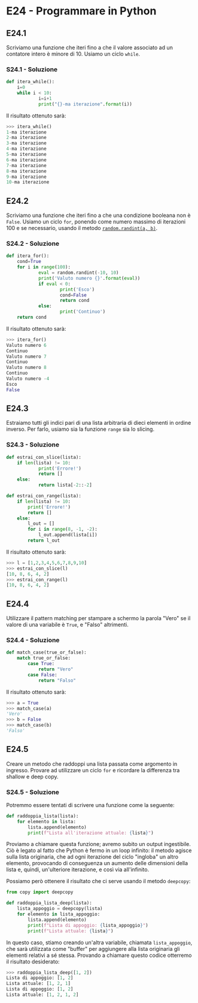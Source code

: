 # E24 - Programmare in Python

## E24.1

Scriviamo una funzione che iteri fino a che il valore associato ad un contatore intero è minore di 10. Usiamo un ciclo `while`.

### S24.1 - Soluzione

```py
def itera_while():
    i=0
    while i < 10:
            i=i+1
            print("{}-ma iterazione".format(i))
```

Il risultato ottenuto sarà:

```py
>>> itera_while()
1-ma iterazione
2-ma iterazione
3-ma iterazione
4-ma iterazione
5-ma iterazione
6-ma iterazione
7-ma iterazione
8-ma iterazione
9-ma iterazione
10-ma iterazione
```

## E24.2

Scriviamo una funzione che iteri fino a che una condizione booleana non è `False`. Usiamo un ciclo `for`, ponendo come numero massimo di iterazioni 100 e se necessario, usando il metodo [`random.randint(a, b)`](https://docs.python.org/3/library/random.html#random.randint).

### S24.2 - Soluzione

```py
def itera_for():
    cond=True
    for i in range(100):
            eval = random.randint(-10, 10)
            print('Valuto numero {}'.format(eval))
            if eval < 0:
                    print('Esco')
                    cond=False
                    return cond
            else:
                    print('Continuo')
    return cond
```

Il risultato ottenuto sarà:

```py
>>> itera_for()
Valuto numero 6
Continuo
Valuto numero 7
Continuo
Valuto numero 8
Continuo
Valuto numero -4
Esco
False
```

## E24.3

Estraiamo tutti gli indici pari di una lista arbitraria di dieci elementi in ordine inverso. Per farlo, usiamo sia la funzione `range` sia lo slicing.

### S24.3 - Soluzione

```py
def estrai_con_slice(lista):
    if len(lista) != 10:
            print('Errore!')
            return []
    else:
            return lista[-2::-2]

def estrai_con_range(lista):
    if len(lista) != 10:
        print('Errore!')
        return []
    else:
        l_out = []
        for i in range(8, -1, -2):
            l_out.append(lista[i])
        return l_out
```

Il risultato ottenuto sarà:

```py
>>> l = [1,2,3,4,5,6,7,8,9,10]
>>> estrai_con_slice(l)
[10, 8, 6, 4, 2]
>>> estrai_con_range(l)
[10, 8, 6, 4, 2]
```

## E24.4

Utilizzare il pattern matching per stampare a schermo la parola "Vero" se il valore di una variabile è `True`, e "Falso" altrimenti.

### S24.4 - Soluzione

```py
def match_case(true_or_false):
    match true_or_false:
        case True:
            return "Vero"
        case False:
            return "Falso"
```

Il risultato ottenuto sarà:

```py
>>> a = True
>>> match_case(a)
'Vero'
>>> b = False
>>> match_case(b)
'Falso'
```

## E24.5

Creare un metodo che raddoppi una lista passata come argomento in ingresso. Provare ad utilizzare un ciclo `for` e ricordare la differenza tra shallow e deep copy.

### S24.5 - Soluzione

Potremmo essere tentati di scrivere una funzione come la seguente:

```py
def raddoppia_lista(lista):
    for elemento in lista:
        lista.append(elemento)
        print(f"Lista all'iterazione attuale: {lista}")
```

Proviamo a chiamare questa funzione; avremo subito un output ingestibile. Ciò è legato al fatto che Python è fermo in un loop infinito: il metodo agisce sulla lista originaria, che ad ogni iterazione del ciclo "ingloba" un altro elemento, provocando di conseguenza un aumento delle dimensioni della lista e, quindi, un'ulteriore iterazione, e così via all'infinito.

Possiamo però ottenere il risultato che ci serve usando il metodo `deepcopy`:

```py
from copy import deepcopy

def raddoppia_lista_deep(lista):
    lista_appoggio = deepcopy(lista)
    for elemento in lista_appoggio:
        lista.append(elemento)
        print(f"Lista di appoggio: {lista_appoggio}")
        print(f"Lista attuale: {lista}")
```

In questo caso, stiamo creando un'altra variabile, chiamata `lista_appoggio`, che sarà utilizzata come "buffer" per aggiungere alla lista originaria gli elementi relativi a sé stessa. Provando a chiamare questo codice otterremo il risultato desiderato:

```py
>>> raddoppia_lista_deep([1, 2])
Lista di appoggio: [1, 2]
Lista attuale: [1, 2, 1]
Lista di appoggio: [1, 2]
Lista attuale: [1, 2, 1, 2]
```
